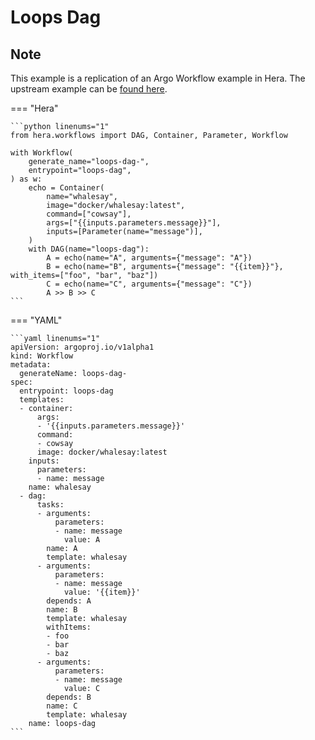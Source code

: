 # Loops Dag

## Note

This example is a replication of an Argo Workflow example in Hera.
The upstream example can be [found here](https://github.com/argoproj/argo-workflows/blob/master/examples/loops-dag.yaml).




=== "Hera"

    ```python linenums="1"
    from hera.workflows import DAG, Container, Parameter, Workflow

    with Workflow(
        generate_name="loops-dag-",
        entrypoint="loops-dag",
    ) as w:
        echo = Container(
            name="whalesay",
            image="docker/whalesay:latest",
            command=["cowsay"],
            args=["{{inputs.parameters.message}}"],
            inputs=[Parameter(name="message")],
        )
        with DAG(name="loops-dag"):
            A = echo(name="A", arguments={"message": "A"})
            B = echo(name="B", arguments={"message": "{{item}}"}, with_items=["foo", "bar", "baz"])
            C = echo(name="C", arguments={"message": "C"})
            A >> B >> C
    ```

=== "YAML"

    ```yaml linenums="1"
    apiVersion: argoproj.io/v1alpha1
    kind: Workflow
    metadata:
      generateName: loops-dag-
    spec:
      entrypoint: loops-dag
      templates:
      - container:
          args:
          - '{{inputs.parameters.message}}'
          command:
          - cowsay
          image: docker/whalesay:latest
        inputs:
          parameters:
          - name: message
        name: whalesay
      - dag:
          tasks:
          - arguments:
              parameters:
              - name: message
                value: A
            name: A
            template: whalesay
          - arguments:
              parameters:
              - name: message
                value: '{{item}}'
            depends: A
            name: B
            template: whalesay
            withItems:
            - foo
            - bar
            - baz
          - arguments:
              parameters:
              - name: message
                value: C
            depends: B
            name: C
            template: whalesay
        name: loops-dag
    ```

